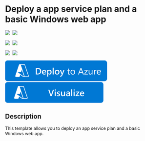 # Deploy a app service plan and a basic Windows web app

<IMG SRC="https://azurequickstartsservice.blob.core.windows.net/badges/101-webapp-basic-windows/PublicLastTestDate.svg" />&nbsp;
<IMG SRC="https://azurequickstartsservice.blob.core.windows.net/badges/101-webapp-basic-windows/PublicDeployment.svg" />&nbsp;

<IMG SRC="https://azurequickstartsservice.blob.core.windows.net/badges/101-webapp-basic-windows/FairfaxLastTestDate.svg" />&nbsp;
<IMG SRC="https://azurequickstartsservice.blob.core.windows.net/badges/101-webapp-basic-windows/FairfaxDeployment.svg" />&nbsp;

<IMG SRC="https://azurequickstartsservice.blob.core.windows.net/badges/101-webapp-basic-windows/BestPracticeResult.svg" />&nbsp;
<IMG SRC="https://azurequickstartsservice.blob.core.windows.net/badges/101-webapp-basic-windows/CredScanResult.svg" />&nbsp;

<a href="https://portal.azure.com/#create/Microsoft.Template/uri/https%3A%2F%2Fgithub.com%2FAzure%2Fazure-quickstart-templates%2Ftree%2Fmaster%2F101-webapp-basic-windows%2Fazuredeploy.json" target="_blank">
<img src="https://raw.githubusercontent.com/Azure/azure-quickstart-templates/master/1-CONTRIBUTION-GUIDE/images/deploytoazure.svg"/>
</a>
<a href="http://armviz.io/#/?load=https://github.com/Azure/azure-quickstart-templates/tree/master/101-webapp-basic-windows/azuredeploy.json" target="_blank">
<img src="https://raw.githubusercontent.com/Azure/azure-quickstart-templates/master/1-CONTRIBUTION-GUIDE/images/visualizebutton.svg"/>
</a>

## Description
This template allows you to deploy an app service plan and a basic Windows web app. 



